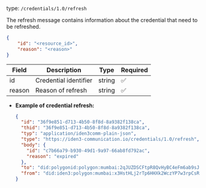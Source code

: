 
type: `/credentials/1.0/refresh`

The refresh message contains information about the credential that need to be refreshed.

```json
{
    "id": "<resource_id>",
    "reason": "<reason>"
}
```

| Field | Description | Type | Required |
| --- | --- | --- | --- |
| id | Credential identifier | string | ✅ |
| reason | Reason of refresh | string | ✅ |

- **Example of credential refresh:**
    
    ```json
    {
      "id": "36f9e851-d713-4b50-8f8d-8a9382f138ca",
      "thid": "36f9e851-d713-4b50-8f8d-8a9382f138ca",
      "typ": "application/iden3comm-plain-json",
      "type": "https://iden3-communication.io/credentials/1.0/refresh",
      "body": {
        "id": "c7b66a79-b930-49d1-9a97-66ab8fd792ac",
        "reason": "expired"
      },
      "to": "did:polygonid:polygon:mumbai:2qJUZDSCFtpR8QvHyBC4eFm6ab9sJo5rqPbcaeyGC4",
      "from": "did:iden3:polygon:mumbai:x3HstHLj2rTp6HHXk2WczYP7w3rpCsRbwCMeaQ2H2"
    }
    ```
